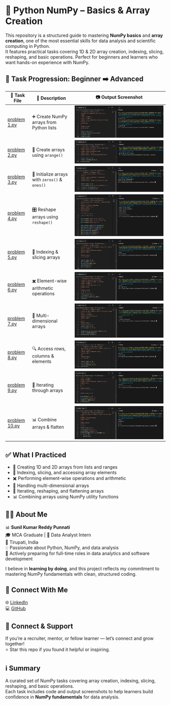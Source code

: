 # 🧵 Python NumPy – Basics & Array Creation

This repository is a structured guide to mastering **NumPy basics** and **array creation**, one of the most essential skills for data analysis and scientific computing in Python.  
It features practical tasks covering 1D & 2D array creation, indexing, slicing, reshaping, and basic operations. Perfect for beginners and learners who want hands-on experience with NumPy.

## 📂 Task Progression: Beginner ➡️ Advanced

| 🧪 Task File | 📄 Description | 📷 Output Screenshot |
|--------------|----------------|-------------------|
[problem 1.py](Basics%20and%20Array%20Creation%20in%20numpy/problem1.py) | ➕ Create NumPy arrays from Python lists | ![problem 1](problem%201.png)
[problem 2.py](Basics%20and%20Array%20Creation%20in%20numpy/problem2.py) | 🔢 Create arrays using `arange()` | ![problem 2](problem%202.png)
[problem 3.py](Basics%20and%20Array%20Creation%20in%20numpy/problem3.py) | 🧮 Initialize arrays with `zeros()` & `ones()` | ![problem 3](problem%203.png)
[problem 4.py](Basics%20and%20Array%20Creation%20in%20numpy/problem4.py) | 🎛️ Reshape arrays using `reshape()` | ![problem 4](problem%204.png)
[problem 5.py](Basics%20and%20Array%20Creation%20in%20numpy/problem5.py) | 🔄 Indexing & slicing arrays | ![problem 5](problem%205.png)
[problem 6.py](Basics%20and%20Array%20Creation%20in%20numpy/problem6.py) | ✖️ Element-wise arithmetic operations | ![problem 6](problem%206.png)
[problem 7.py](Basics%20and%20Array%20Creation%20in%20numpy/problem7.py) | 🧊 Multi-dimensional arrays | ![problem 7](problem%207.png)
[problem 8.py](Basics%20and%20Array%20Creation%20in%20numpy/problem8.py) | 🔍 Access rows, columns & elements | ![problem 8](problem%208.png)
[problem 9.py](Basics%20and%20Array%20Creation%20in%20numpy/problem9.py) | 🔗 Iterating through arrays | ![problem 9](problem%209.png)
[problem 10.py](Basics%20and%20Array%20Creation%20in%20numpy/problem10.py) | 📊 Combine arrays & flatten | ![problem 10](problem%2010.png)


## ✅ What I Practiced
- 📌 Creating 1D and 2D arrays from lists and ranges  
- 🔄 Indexing, slicing, and accessing array elements  
- ✖️ Performing element-wise operations and arithmetic  
- 🧊 Handling multi-dimensional arrays  
- 🔗 Iterating, reshaping, and flattening arrays  
- 📊 Combining arrays using NumPy utility functions  

## 👨‍💻 About Me
📊 **Sunil Kumar Reddy Punnati**  
🎓 MCA Graduate | 💼 Data Analyst Intern  
📍 Tirupati, India  
💡 Passionate about Python, NumPy, and data analysis  
🚀 Actively preparing for full-time roles in data analytics and software development  

I believe in **learning by doing**, and this project reflects my commitment to mastering NumPy fundamentals with clean, structured coding.

## 🔗 Connect With Me
🌐 [LinkedIn](https://www.linkedin.com/in/sunil-kumar-reddy-punnati-a0a279308/)  
💻 [GitHub](https://github.com/sunilkumarreddypunnati/Basics-and-Array-creations-of-python-numpy)  

## 🙌 Connect & Support
If you’re a recruiter, mentor, or fellow learner — let’s connect and grow together!  
⭐ Star this repo if you found it helpful or inspiring.

## ℹ️ Summary
A curated set of NumPy tasks covering array creation, indexing, slicing, reshaping, and basic operations.  
Each task includes code and output screenshots to help learners build confidence in **NumPy fundamentals** for data analysis.
